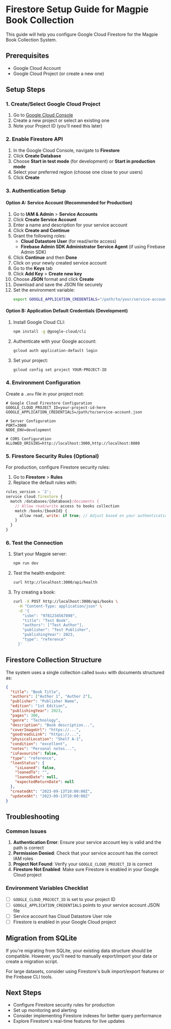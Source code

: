 # Firestore Setup Guide for Magpie Book Collection

This guide will help you configure Google Cloud Firestore for the Magpie Book Collection System.

## Prerequisites

- Google Cloud Account
- Google Cloud Project (or create a new one)

## Setup Steps

### 1. Create/Select Google Cloud Project

1. Go to [Google Cloud Console](https://console.cloud.google.com/)
2. Create a new project or select an existing one
3. Note your Project ID (you'll need this later)

### 2. Enable Firestore API

1. In the Google Cloud Console, navigate to **Firestore**
2. Click **Create Database**
3. Choose **Start in test mode** (for development) or **Start in production mode**
4. Select your preferred region (choose one close to your users)
5. Click **Create**

### 3. Authentication Setup

#### Option A: Service Account (Recommended for Production)

1. Go to **IAM & Admin** > **Service Accounts**
2. Click **Create Service Account**
3. Enter a name and description for your service account
4. Click **Create and Continue**
5. Grant the following roles:
   - **Cloud Datastore User** (for read/write access)
   - **Firebase Admin SDK Administrator Service Agent** (if using Firebase Admin SDK)
6. Click **Continue** and then **Done**
7. Click on your newly created service account
8. Go to the **Keys** tab
9. Click **Add Key** > **Create new key**
10. Choose **JSON** format and click **Create**
11. Download and save the JSON file securely
12. Set the environment variable:
    ```bash
    export GOOGLE_APPLICATION_CREDENTIALS="/path/to/your/service-account-key.json"
    ```

#### Option B: Application Default Credentials (Development)

1. Install Google Cloud CLI:

   ```bash
   npm install -g @google-cloud/cli
   ```

2. Authenticate with your Google account:

   ```bash
   gcloud auth application-default login
   ```

3. Set your project:
   ```bash
   gcloud config set project YOUR-PROJECT-ID
   ```

### 4. Environment Configuration

Create a `.env` file in your project root:

```env
# Google Cloud Firestore Configuration
GOOGLE_CLOUD_PROJECT_ID=your-project-id-here
GOOGLE_APPLICATION_CREDENTIALS=/path/to/service-account.json

# Server Configuration
PORT=3000
NODE_ENV=development

# CORS Configuration
ALLOWED_ORIGINS=http://localhost:3000,http://localhost:8080
```

### 5. Firestore Security Rules (Optional)

For production, configure Firestore security rules:

1. Go to **Firestore** > **Rules**
2. Replace the default rules with:

```javascript
rules_version = '2';
service cloud.firestore {
  match /databases/{database}/documents {
    // Allow read/write access to books collection
    match /books/{bookId} {
      allow read, write: if true; // Adjust based on your authentication needs
    }
  }
}
```

### 6. Test the Connection

1. Start your Magpie server:

   ```bash
   npm run dev
   ```

2. Test the health endpoint:

   ```bash
   curl http://localhost:3000/api/health
   ```

3. Try creating a book:
   ```bash
   curl -X POST http://localhost:3000/api/books \
     -H "Content-Type: application/json" \
     -d '{
       "isbn": "9781234567890",
       "title": "Test Book",
       "authors": ["Test Author"],
       "publisher": "Test Publisher",
       "publishingYear": 2023,
       "type": "reference"
     }'
   ```

## Firestore Collection Structure

The system uses a single collection called `books` with documents structured as:

```json
{
  "title": "Book Title",
  "authors": ["Author 1", "Author 2"],
  "publisher": "Publisher Name",
  "edition": "1st Edition",
  "publishingYear": 2023,
  "pages": 300,
  "genre": "Technology",
  "description": "Book description...",
  "coverImageUrl": "https://...",
  "goodreadsLink": "https://...",
  "physicalLocation": "Shelf A-1",
  "condition": "excellent",
  "notes": "Personal notes...",
  "isFavourite": false,
  "type": "reference",
  "loanStatus": {
    "isLoaned": false,
    "loanedTo": "",
    "loanedDate": null,
    "expectedReturnDate": null
  },
  "createdAt": "2023-09-13T10:00:00Z",
  "updatedAt": "2023-09-13T10:00:00Z"
}
```

## Troubleshooting

### Common Issues

1. **Authentication Error**: Ensure your service account key is valid and the path is correct
2. **Permission Denied**: Check that your service account has the correct IAM roles
3. **Project Not Found**: Verify your `GOOGLE_CLOUD_PROJECT_ID` is correct
4. **Firestore Not Enabled**: Make sure Firestore is enabled in your Google Cloud project

### Environment Variables Checklist

- [ ] `GOOGLE_CLOUD_PROJECT_ID` is set to your project ID
- [ ] `GOOGLE_APPLICATION_CREDENTIALS` points to your service account JSON file
- [ ] Service account has Cloud Datastore User role
- [ ] Firestore is enabled in your Google Cloud project

## Migration from SQLite

If you're migrating from SQLite, your existing data structure should be compatible. However, you'll need to manually export/import your data or create a migration script.

For large datasets, consider using Firestore's bulk import/export features or the Firebase CLI tools.

## Next Steps

- Configure Firestore security rules for production
- Set up monitoring and alerting
- Consider implementing Firestore indexes for better query performance
- Explore Firestore's real-time features for live updates
